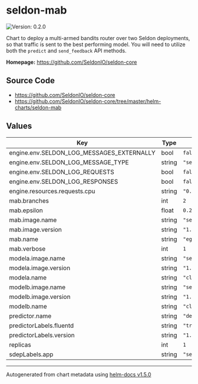 # seldon-mab

![Version: 0.2.0](https://img.shields.io/badge/Version-0.2.0-informational?style=flat-square)

Chart to deploy a multi-armed bandits router over two Seldon deployments, so
that traffic is sent to the best performing model.
You will need to utilize both the `predict` and `send_feedback` API methods.

**Homepage:** <https://github.com/SeldonIO/seldon-core>

## Source Code

* <https://github.com/SeldonIO/seldon-core>
* <https://github.com/SeldonIO/seldon-core/tree/master/helm-charts/seldon-mab>

## Values

| Key | Type | Default | Description |
|-----|------|---------|-------------|
| engine.env.SELDON_LOG_MESSAGES_EXTERNALLY | bool | `false` |  |
| engine.env.SELDON_LOG_MESSAGE_TYPE | string | `"seldon.message.pair"` |  |
| engine.env.SELDON_LOG_REQUESTS | bool | `false` |  |
| engine.env.SELDON_LOG_RESPONSES | bool | `false` |  |
| engine.resources.requests.cpu | string | `"0.1"` |  |
| mab.branches | int | `2` |  |
| mab.epsilon | float | `0.2` |  |
| mab.image.name | string | `"seldonio/mab_epsilon_greedy"` |  |
| mab.image.version | string | `"1.8.0"` |  |
| mab.name | string | `"eg-router"` |  |
| mab.verbose | int | `1` |  |
| modela.image.name | string | `"seldonio/mock_classifier"` |  |
| modela.image.version | string | `"1.8.0"` |  |
| modela.name | string | `"classifier-1"` |  |
| modelb.image.name | string | `"seldonio/mock_classifier"` |  |
| modelb.image.version | string | `"1.8.0"` |  |
| modelb.name | string | `"classifier-2"` |  |
| predictor.name | string | `"default"` |  |
| predictorLabels.fluentd | string | `"true"` |  |
| predictorLabels.version | string | `"1.8.0"` |  |
| replicas | int | `1` |  |
| sdepLabels.app | string | `"seldon"` |  |

----------------------------------------------
Autogenerated from chart metadata using [helm-docs v1.5.0](https://github.com/norwoodj/helm-docs/releases/v1.5.0)

